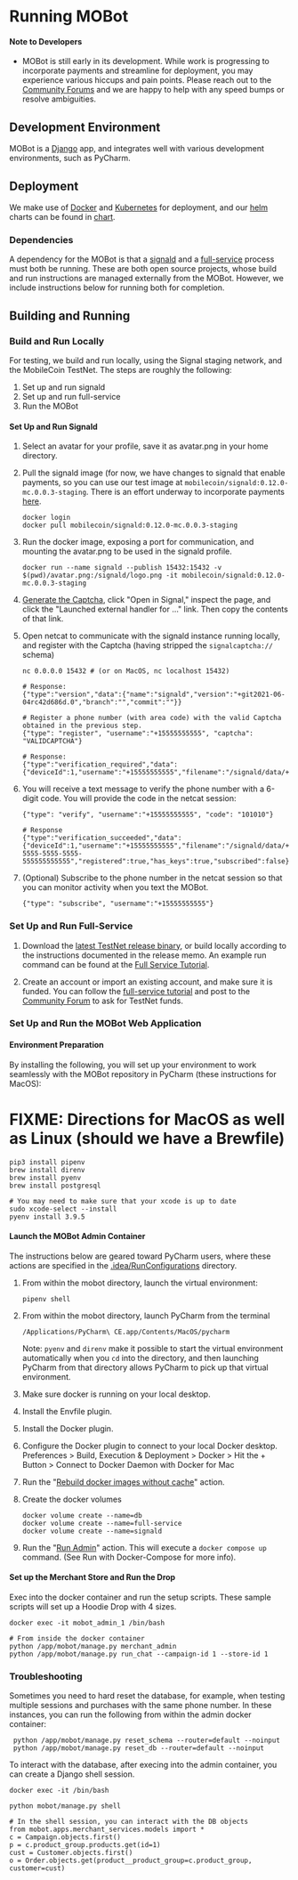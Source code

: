 # Running MOBot

#### Note to Developers

* MOBot is still early in its development. While work is progressing to incorporate payments and streamline for deployment,
  you may experience various hiccups and pain points. Please reach out to the [Community Forums](https://community.mobilecoin.foundation/)
  and we are happy to help with any speed bumps or resolve ambiguities.

## Development Environment

MOBot is a [Django](https://www.djangoproject.com/) app, and integrates well with various development environments, such as PyCharm.

## Deployment

We make use of [Docker](https://www.docker.com/) and [Kubernetes](https://kubernetes.io/) for deployment, and our [helm](https://helm.sh/) 
charts can be found in [chart](./chart).  

### Dependencies

A dependency for the MOBot is that a [signald](https://signald.org/) and a [full-service](https://github.com/mobilecoinofficial/full-service) 
process must both be running. These are both open source projects, whose build and run instructions are managed externally from the MOBot. 
However, we include instructions below for running both for completion. 

## Building and Running

### Build and Run Locally

For testing, we build and run locally, using the Signal staging network, and the MobileCoin TestNet. The steps are roughly the following:

1. Set up and run signald
1. Set up and run full-service
1. Run the MOBot

#### Set Up and Run Signald

1. Select an avatar for your profile, save it as avatar.png in your home directory.

1. Pull the signald image (for now, we have changes to signald that enable payments, so you can use our test image at 
   `mobilecoin/signald:0.12.0-mc.0.0.3-staging`. There is an effort underway to incorporate payments [here](https://gitlab.com/signald/signald/-/merge_requests/67).

    ```shell
    docker login
    docker pull mobilecoin/signald:0.12.0-mc.0.0.3-staging
    ```

1. Run the docker image, exposing a port for communication, and mounting the avatar.png to be used in the signald profile.
   
    ```shell
    docker run --name signald --publish 15432:15432 -v $(pwd)/avatar.png:/signald/logo.png -it mobilecoin/signald:0.12.0-mc.0.0.3-staging
    ```
   
1. [Generate the Captcha](https://signalcaptchas.org/registration/generate.html), click "Open in Signal," inspect the page, 
   and click the "Launched external handler for ..." link. Then copy the contents of that link.
   
1. Open netcat to communicate with the signald instance running locally, and register with the Captcha (having stripped the `signalcaptcha://` schema)

   ```shell
   nc 0.0.0.0 15432 # (or on MacOS, nc localhost 15432)
   
   # Response:
   {"type":"version","data":{"name":"signald","version":"+git2021-06-04rc42d686d.0","branch":"","commit":""}}
   
   # Register a phone number (with area code) with the valid Captcha obtained in the previous step.
   {"type": "register", "username":"+15555555555", "captcha": "VALIDCAPTCHA"}
   
   # Response:
   {"type":"verification_required","data":{"deviceId":1,"username":"+15555555555","filename":"/signald/data/+15555555555","registered":false,"has_keys":true,"subscribed":false}}
   ```
   
1. You will receive a text message to verify the phone number with a 6-digit code. You will provide the code in the netcat session:

    ```shell
    {"type": "verify", "username":"+15555555555", "code": "101010"}
   
    # Response
    {"type":"verification_succeeded","data":{"deviceId":1,"username":"+15555555555","filename":"/signald/data/+15555555555","uuid":"55555555-5555-5555-5555-555555555555","registered":true,"has_keys":true,"subscribed":false}}
    ```
   
1. (Optional) Subscribe to the phone number in the netcat session so that you can monitor activity when you text the MOBot.
   
    ```shell
    {"type": "subscribe", "username":"+15555555555"}
    ```
   
### Set Up and Run Full-Service

1. Download the [latest TestNet release binary](https://github.com/mobilecoinofficial/full-service/releases), or build locally 
   according to the instructions documented in the release memo. An example run command can be found at the [Full Service Tutorial](https://mobilecoin.gitbook.io/full-service-api/tutorials/environment-setup).
   
1. Create an account or import an existing account, and make sure it is funded. You can follow the [full-service tutorial](https://mobilecoin.gitbook.io/full-service-api/tutorials/recieve-mob)
   and post to the [Community Forum](https://community.mobilecoin.foundation/) to ask for TestNet funds.
   
### Set Up and Run the MOBot Web Application

#### Environment Preparation

By installing the following, you will set up your environment to work seamlessly with the MOBot repository in PyCharm (these instructions for MacOS):

# FIXME: Directions for MacOS as well as Linux (should we have a Brewfile)

```shell
pip3 install pipenv
brew install direnv
brew install pyenv
brew install postgresql

# You may need to make sure that your xcode is up to date
sudo xcode-select --install
pyenv install 3.9.5
```

#### Launch the MOBot Admin Container

The instructions below are geared toward PyCharm users, where these actions are specified in the [.idea/RunConfigurations](.idea/runConfigurations) directory. 

1. From within the mobot directory, launch the virtual environment:

    ```shell
    pipenv shell
    ```

1. From within the mobot directory, launch PyCharm from the terminal

    ```shell
    /Applications/PyCharm\ CE.app/Contents/MacOS/pycharm
    ```
   
    Note: `pyenv` and `direnv` make it possible to start the virtual environment automatically when you `cd` into the directory,
    and then launching PyCharm from that directory allows PyCharm to pick up that virtual environment.

1. Make sure docker is running on your local desktop.

1. Install the Envfile plugin.

1. Install the Docker plugin.

1. Configure the Docker plugin to connect to your local Docker desktop. Preferences > Build, Execution & Deployment > Docker > Hit the + Button > Connect to Docker Daemon with Docker for Mac

1. Run the "[Rebuild docker images without cache](./host_machine_scripts/rebuild-docker-containers.sh)" action.

1. Create the docker volumes

    ```shell
    docker volume create --name=db
    docker volume create --name=full-service
    docker volume create --name=signald
    ```

1. Run the "[Run Admin](./.idea/runConfigurations/Run_Admin.xml)" action. This will execute a `docker compose up` command. (See Run with Docker-Compose for more info).

#### Set up the Merchant Store and Run the Drop

Exec into the docker container and run the setup scripts. These sample scripts will set up a Hoodie Drop with 4 sizes.

```shell
docker exec -it mobot_admin_1 /bin/bash

# From inside the docker container
python /app/mobot/manage.py merchant_admin
python /app/mobot/manage.py run_chat --campaign-id 1 --store-id 1
```

### Troubleshooting

Sometimes you need to hard reset the database, for example, when testing multiple sessions and purchases with the same phone number. In these instances, you can run the following from within the admin docker container:

```shell
 python /app/mobot/manage.py reset_schema --router=default --noinput
 python /app/mobot/manage.py reset_db --router=default --noinput
```

To interact with the database, after execing into the admin container, you can create a Django shell session.

```shell
docker exec -it /bin/bash

python mobot/manage.py shell

# In the shell session, you can interact with the DB objects
from mobot.apps.merchant_services.models import *
c = Campaign.objects.first()
p = c.product_group.products.get(id=1)
cust = Customer.objects.first()
o = Order.objects.get(product__product_group=c.product_group, customer=cust)
```